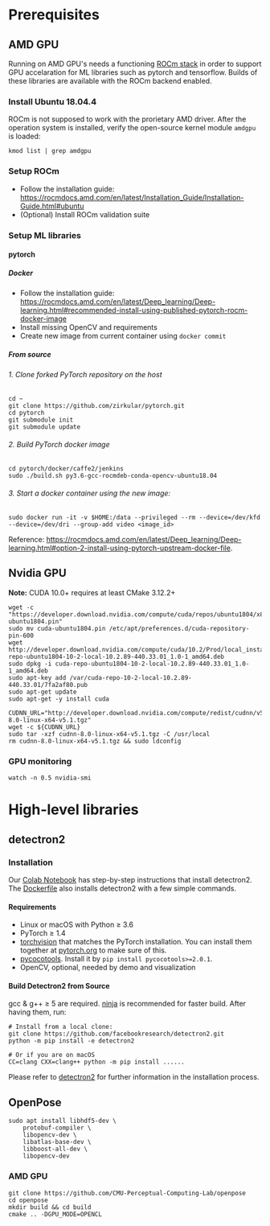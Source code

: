 # Prerequisites

## AMD GPU

Running on AMD GPU's needs a functioning [ROCm stack](https://rocmdocs.amd.com/en/latest/) in order to support GPU accelaration
for ML libraries such as pytorch and tensorflow. Builds of these libraries are available with the ROCm backend enabled.

### Install Ubuntu 18.04.4

ROCm is not supposed to work with the prorietary AMD driver. After the operation system is installed, verify the open-source kernel module `amdgpu` is loaded:

```
kmod list | grep amdgpu
```

### Setup ROCm

- Follow the installation guide: https://rocmdocs.amd.com/en/latest/Installation_Guide/Installation-Guide.html#ubuntu
- (Optional) Install ROCm validation suite

### Setup ML libraries

#### pytorch

##### Docker

- Follow the installation guide: https://rocmdocs.amd.com/en/latest/Deep_learning/Deep-learning.html#recommended-install-using-published-pytorch-rocm-docker-image
- Install missing OpenCV and requirements
- Create new image from current container using `docker commit`

##### From source

###### 1. Clone forked PyTorch repository on the host

```
cd ~
git clone https://github.com/zirkular/pytorch.git
cd pytorch
git submodule init
git submodule update
```

###### 2. Build PyTorch docker image

```
cd pytorch/docker/caffe2/jenkins
sudo ./build.sh py3.6-gcc-rocmdeb-conda-opencv-ubuntu18.04
```

###### 3. Start a docker container using the new image:

```
sudo docker run -it -v $HOME:/data --privileged --rm --device=/dev/kfd --device=/dev/dri --group-add video <image_id>
```

Reference: https://rocmdocs.amd.com/en/latest/Deep_learning/Deep-learning.html#option-2-install-using-pytorch-upstream-docker-file.

## Nvidia GPU

**Note:** CUDA 10.0+ requires at least CMake 3.12.2+
```
wget -c "https://developer.download.nvidia.com/compute/cuda/repos/ubuntu1804/x86_64/cuda-ubuntu1804.pin"
sudo mv cuda-ubuntu1804.pin /etc/apt/preferences.d/cuda-repository-pin-600
wget http://developer.download.nvidia.com/compute/cuda/10.2/Prod/local_installers/cuda-repo-ubuntu1804-10-2-local-10.2.89-440.33.01_1.0-1_amd64.deb
sudo dpkg -i cuda-repo-ubuntu1804-10-2-local-10.2.89-440.33.01_1.0-1_amd64.deb
sudo apt-key add /var/cuda-repo-10-2-local-10.2.89-440.33.01/7fa2af80.pub
sudo apt-get update
sudo apt-get -y install cuda
```

```
CUDNN_URL="http://developer.download.nvidia.com/compute/redist/cudnn/v5.1/cudnn-8.0-linux-x64-v5.1.tgz"
wget -c ${CUDNN_URL}
sudo tar -xzf cudnn-8.0-linux-x64-v5.1.tgz -C /usr/local
rm cudnn-8.0-linux-x64-v5.1.tgz && sudo ldconfig
```

### GPU monitoring

```
watch -n 0.5 nvidia-smi
```

# High-level libraries

## detectron2

### Installation

Our [Colab Notebook](https://colab.research.google.com/drive/16jcaJoc6bCFAQ96jDe2HwtXj7BMD_-m5)
has step-by-step instructions that install detectron2.
The [Dockerfile](docker)
also installs detectron2 with a few simple commands.

#### Requirements
- Linux or macOS with Python ≥ 3.6
- PyTorch ≥ 1.4
- [torchvision](https://github.com/pytorch/vision/) that matches the PyTorch installation.
  You can install them together at [pytorch.org](https://pytorch.org) to make sure of this.
- [pycocotools](https://github.com/cocodataset/cocoapi). Install it by `pip install pycocotools>=2.0.1`.
- OpenCV, optional, needed by demo and visualization


#### Build Detectron2 from Source

gcc & g++ ≥ 5 are required. [ninja](https://ninja-build.org/) is recommended for faster build.
After having them, run:
```
# Install from a local clone:
git clone https://github.com/facebookresearch/detectron2.git
python -m pip install -e detectron2

# Or if you are on macOS
CC=clang CXX=clang++ python -m pip install ......
```

Please refer to [detectron2](https://github.com/facebookresearch/detectron2/blob/master/INSTALL.md) for further information in the installation process.

## OpenPose

```
sudo apt install libhdf5-dev \
    protobuf-compiler \
    libopencv-dev \
    libatlas-base-dev \
    libboost-all-dev \
    libopencv-dev
```

### AMD GPU

```
git clone https://github.com/CMU-Perceptual-Computing-Lab/openpose
cd openpose
mkdir build && cd build
cmake .. -DGPU_MODE=OPENCL
```


